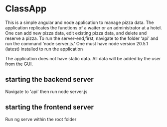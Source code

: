 # ClassApp

This is a simple angular and node application to manage pizza data. The application replicates the functions of a waiter or an administrator at a hotel. One can add new pizza data, edit existing pizza data, and delete and reserve a pizza. 
To run the server-end,first, navigate to the folder ‘api’ and run the command ‘node server.js.’
One must have node version 20.5.1 (latest) installed to run the application 

The application does not have static data. All data will be added by the user from the GUI.
## starting the backend server

Navigate to 'api' then run node server.js

## starting the frontend server
Run ng serve within the root folder


